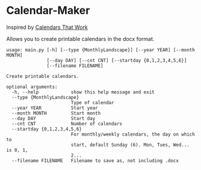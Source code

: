 # Calendar-Maker

Inspired by <a href="https://calendarsthatwork.com" target="_blank">Calendars That Work</a>

Allows you to create printable calendars in the docx format.

```
usage: main.py [-h] [--type {MonthlyLandscape}] [--year YEAR] [--month MONTH]
               [--day DAY] [--cnt CNT] [--startday {0,1,2,3,4,5,6}]
               [--filename FILENAME]

Create printable calendars.

optional arguments:
  -h, --help            show this help message and exit
  --type {MonthlyLandscape}
                        Type of calendar
  --year YEAR           Start year
  --month MONTH         Start month
  --day DAY             Start day
  --cnt CNT             Number of calendars
  --startday {0,1,2,3,4,5,6}
                        For monthly/weekly calendars, the day on which to
                        start, default Sunday (6). Mon, Tues, Wed... is 0, 1,
                        2...
  --filename FILENAME   Filename to save as, not including .docx
  ```
